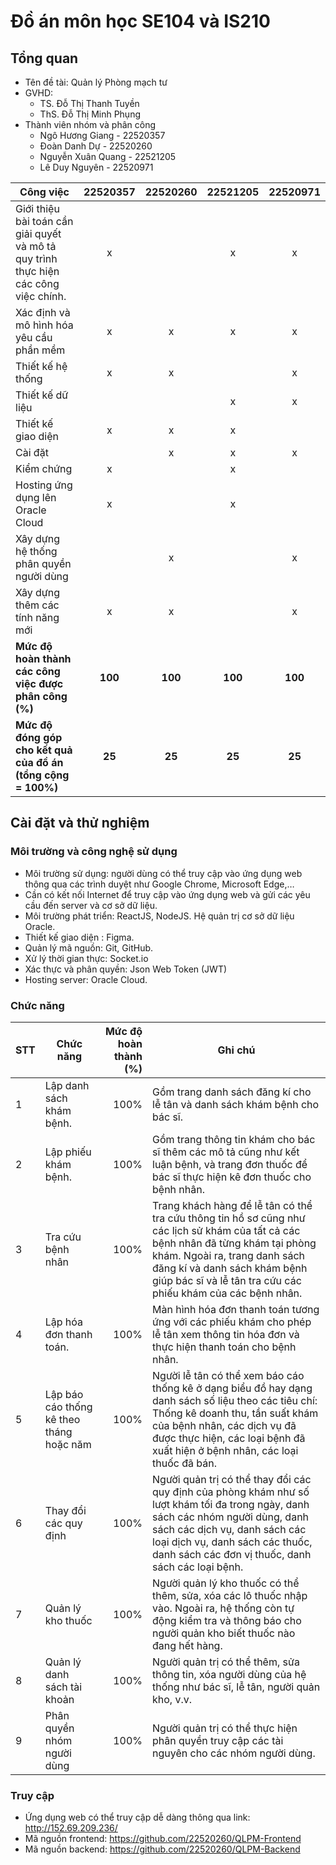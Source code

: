 # Đồ án môn học SE104 và IS210
## Tổng quan
* Tên đề tài: Quản lý Phòng mạch tư
* GVHD: 
    * TS. Đỗ Thị Thanh Tuyền
    * ThS. Đỗ Thị Minh Phụng
* Thành viên nhóm và phân công
    * Ngô Hương Giang - 22520357
    * Đoàn Danh Dự - 22520260
    * Nguyễn Xuân Quang - 22521205
    * Lê Duy Nguyên - 22520971

| Công việc | 22520357 | 22520260 | 22521205 | 22520971 |
| --- | :---: | :---: | :---: | :---: |
| Giới thiệu bài toán cần giải quyết và mô tả quy trình thực hiện các công việc chính. | x |  | x | x |
| Xác định và mô hình hóa yêu cầu phần mềm | x | x | x | x |
| Thiết kế hệ thống | x | x |  | x |
| Thiết kế dữ liệu |  |  | x | x |
| Thiết kế giao diện | x | x | x |  |
| Cài đặt |  | x | x | x |
| Kiểm chứng | x |  | x |  |
| Hosting ứng dụng lên Oracle Cloud | x |  | x |  |
| Xây dựng hệ thống phân quyền người dùng |  | x |  | x |
| Xây dựng thêm các tính năng mới | x | x |  | x |
| **Mức độ hoàn thành các công việc được phân công (%)** | **100** | **100** | **100** | **100** |
| **Mức độ đóng góp cho kết quả của đồ án (tổng cộng = 100%)** | **25** | **25** | **25** | **25** |

## Cài đặt và thử nghiệm
### Môi trường và công nghệ sử dụng
* Môi trường sử dụng: người dùng có thể truy cập vào ứng dụng web thông qua các trình duyệt như Google Chrome, Microsoft Edge,…
* Cần có kết nối Internet để truy cập vào ứng dụng web và gửi các yêu cầu đến server và cơ sở dữ liệu.
* Môi trường phát triển: ReactJS, NodeJS. Hệ quản trị cơ sở dữ liệu Oracle. 
* Thiết kế giao diện : Figma.
* Quản lý mã nguồn: Git, GitHub.
* Xử lý thời gian thực: Socket.io
* Xác thực và phân quyền: Json Web Token (JWT)
* Hosting server: Oracle Cloud.
### Chức năng 
| STT | Chức năng | Mức độ hoàn thành (%) | Ghi chú |
| --- | --- | ---: | --- |
| 1 | Lập danh sách khám bệnh. | 100% | Gồm trang danh sách đăng kí cho lễ tân và danh sách khám bệnh cho bác sĩ. |
| 2 | Lập phiếu khám bệnh. | 100% | Gồm trang thông tin khám cho bác sĩ thêm các mô tả cũng như kết luận bệnh, và trang đơn thuốc để bác sĩ thực hiện kê đơn thuốc cho bệnh nhân. |
| 3 | Tra cứu bệnh nhân | 100% | Trang khách hàng để lễ tân có thể tra cứu thông tin hồ sơ cũng như các lịch sử khám của tất cả các bệnh nhân đã từng khám tại phòng khám. Ngoài ra, trang danh sách đăng kí và danh sách khám bệnh giúp bác sĩ và lễ tân tra cứu các phiếu khám của các bệnh nhân. |
| 4 | Lập hóa đơn thanh toán. | 100% | Màn hình hóa đơn thanh toán tương ứng với các phiếu khám cho phép lễ tân xem thông tin hóa đơn và thực hiện thanh toán cho bệnh nhân. |
| 5 | Lập báo cáo thống kê theo tháng hoặc năm | 100% | Người lễ tân có thể xem báo cáo thống kê ở dạng biểu đồ hay dạng danh sách số liệu theo các tiêu chí: Thống kê doanh thu, tần suất khám của bệnh nhân, các dịch vụ đã được thực hiện, các loại bệnh đã xuất hiện ở bệnh nhân, các loại thuốc đã bán. |
| 6 | Thay đổi các quy định | 100% | Người quản trị có thể thay đổi các quy định của phòng khám như số lượt khám tối đa trong ngày, danh sách các nhóm người dùng, danh sách các dịch vụ, danh sách các loại dịch vụ, danh sách các thuốc, danh sách các đơn vị thuốc, danh sách các loại bệnh. |
| 7 | Quản lý kho thuốc | 100% | Người quản lý kho thuốc có thể thêm, sửa, xóa các lô thuốc nhập vào. Ngoài ra, hệ thống còn tự động kiểm tra và thông báo cho người quản kho biết thuốc nào đang hết hàng. |
| 8 | Quản lý danh sách tài khoản | 100% | Người quản trị có thể thêm, sửa thông tin, xóa người dùng của hệ thống như bác sĩ, lễ tân, người quản kho, v.v. |
| 9 | Phân quyền nhóm người dùng | 100% | Người quản trị có thể thực hiện phân quyền truy cập các tài nguyên cho các nhóm người dùng. |

### Truy cập
* Ứng dụng web có thể truy cập dễ dàng thông qua link: http://152.69.209.236/
* Mã nguồn frontend: https://github.com/22520260/QLPM-Frontend
* Mã nguồn backend: https://github.com/22520260/QLPM-Backend

